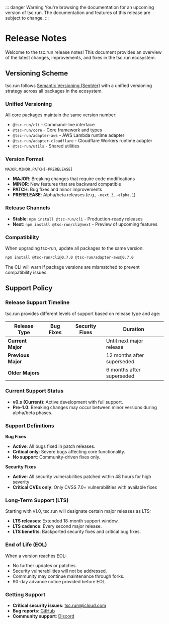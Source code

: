 ::: danger Warning
You're browsing the documentation for an upcoming version of tsc.run. The documentation and features of this release are subject to change.
:::

<Spacer />

# Release Notes
Welcome to the tsc.run release notes! This document provides an overview of the latest changes, improvements, and fixes in the tsc.run ecosystem.

## Versioning Scheme

tsc.run follows [Semantic Versioning (SemVer)](https://semver.org/) with a unified versioning strategy across all packages in the ecosystem.

### Unified Versioning

All core packages maintain the same version number:

- `@tsc-run/cli` - Command-line interface
- `@tsc-run/core` - Core framework and types  
- `@tsc-run/adapter-aws` - AWS Lambda runtime adapter
- `@tsc-run/adapter-cloudflare` - Cloudflare Workers runtime adapter
- `@tsc-run/utils` - Shared utilities

### Version Format

```
MAJOR.MINOR.PATCH[-PRERELEASE]
```

- **MAJOR**: Breaking changes that require code modifications
- **MINOR**: New features that are backward compatible
- **PATCH**: Bug fixes and minor improvements
- **PRERELEASE**: Alpha/beta releases (e.g., `-next.3`, `-alpha.1`)

### Release Channels

- **Stable**: `npm install @tsc-run/cli` - Production-ready releases
- **Next**: `npm install @tsc-run/cli@next` - Preview of upcoming features

### Compatibility

When upgrading tsc-run, update all packages to the same version:

```bash
npm install @tsc-run/cli@0.7.0 @tsc-run/adapter-aws@0.7.0
```

The CLI will warn if package versions are mismatched to prevent compatibility issues.

## Support Policy

### Release Support Timeline

tsc.run provides different levels of support based on release type and age:

| Release Type       | Bug Fixes                                     | Security Fixes                                     | Duration                   |
|--------------------|-----------------------------------------------|----------------------------------------------------|----------------------------|
| **Current Major**  | <Badge type="tip" text="Active" />            | <Badge type="tip" text="Active" />                 | Until next major release   |
| **Previous Major** | <Badge type="warning" text="Critical only" /> | <Badge type="tip" text="Active" />                 | 12 months after superseded |
| **Older Majors**   | <Badge type="danger" text="No support" />     | <Badge type="warning" text="Critical CVEs only" /> | 6 months after superseded  |

### Current Support Status

- **v0.x (Current)**: Active development with full support.
- **Pre-1.0**: Breaking changes may occur between minor versions during alpha/beta phases.

### Support Definitions

**Bug Fixes**
- **Active**: All bugs fixed in patch releases.
- **Critical only**: Severe bugs affecting core functionality.
- **No support**: Community-driven fixes only.

**Security Fixes**
- **Active**: All security vulnerabilities patched within 48 hours for high severity
- **Critical CVEs only**: Only CVSS 7.0+ vulnerabilities with available fixes

### Long-Term Support (LTS)

Starting with v1.0, tsc.run will designate certain major releases as LTS:

- **LTS releases**: Extended 18-month support window.
- **LTS cadence**: Every second major release.
- **LTS benefits**: Backported security fixes and critical bug fixes.

### End of Life (EOL)

When a version reaches EOL:
- No further updates or patches.
- Security vulnerabilities will not be addressed.
- Community may continue maintenance through forks.
- 90-day advance notice provided before EOL.

### Getting Support

- **Critical security issues**: tsc.run@icloud.com
- **Bug reports**: [GitHub](https://github.com/tsc-run/monorepo/security/policy)
- **Community support**: [Discord](https://discord.gg/m7bPsv8Z)
